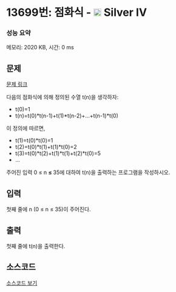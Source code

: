 # 13699번: 점화식 - <img src="https://static.solved.ac/tier_small/7.svg" style="height:20px" /> Silver IV

<!-- performance -->
### 성능 요약
메모리: 2020 KB, 시간: 0 ms
<!-- end -->

## 문제

[문제 링크](https://boj.kr/13699)

<p>다음의 점화식에 의해 정의된 수열 t(n)을 생각하자:</p>

<ul>
<li>t(0)=1</li>
<li>t(n)=t(0)*t(n-1)+t(1)*t(n-2)+...+t(n-1)*t(0)</li>
</ul>

<p>이 정의에 따르면,</p>

<ul>
<li>t(1)=t(0)*t(0)=1</li>
<li>t(2)=t(0)*t(1)+t(1)*t(0)=2</li>
<li>t(3)=t(0)*t(2)+t(1)*t(1)+t(2)*t(0)=5</li>
<li>...</li>
</ul>

<p>주어진 입력 0 ≤ n&nbsp;<strong>≤&nbsp;</strong>35에 대하여 t(n)을 출력하는 프로그램을 작성하시오.</p>

## 입력

<p>첫째 줄에 n (0 ≤ n ≤ 35)이 주어진다.</p>

## 출력

<p>첫째 줄에 t(n)을 출력한다.</p>

## 소스코드

[소스코드 보기](점화식.cpp)